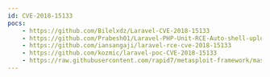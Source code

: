 ```yaml
---
id: CVE-2018-15133
pocs:
    - https://github.com/Bilelxdz/Laravel-CVE-2018-15133
    - https://github.com/Prabesh01/Laravel-PHP-Unit-RCE-Auto-shell-uploader
    - https://github.com/iansangaji/laravel-rce-cve-2018-15133
    - https://github.com/kozmic/laravel-poc-CVE-2018-15133
    - https://raw.githubusercontent.com/rapid7/metasploit-framework/master/modules/exploits/unix/http/laravel_token_unserialize_exec.rb
---
```

